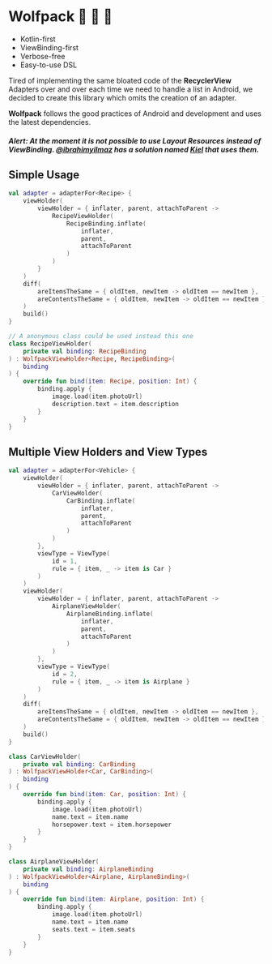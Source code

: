 # Wolfpack :wolf: :wolf: :wolf:

- Kotlin-first
- ViewBinding-first
- Verbose-free
- Easy-to-use DSL

Tired of implementing the same bloated code of the **RecyclerView** Adapters over and over each time we need to handle a list in Android, we decided to create this library which omits the creation of an adapter.

**Wolfpack** follows the good practices of Android and development and uses the latest dependencies.

##### **Alert:** At the moment it is not possible to use Layout Resources instead of ViewBinding. [@ibrahimyilmaz](https://github.com/ibrahimyilmaz) has a solution named [Kiel](https://github.com/ibrahimyilmaz/kiel) that uses them.

## Simple Usage

```kotlin
val adapter = adapterFor<Recipe> {
    viewHolder(
        viewHolder = { inflater, parent, attachToParent ->
            RecipeViewHolder(
                RecipeBinding.inflate(
                    inflater,
                    parent,
                    attachToParent
                )
            )
        }
    )
    diff(
        areItemsTheSame = { oldItem, newItem -> oldItem == newItem },
        areContentsTheSame = { oldItem, newItem -> oldItem == newItem }
    )
    build()
}

// A anonymous class could be used instead this one
class RecipeViewHolder(
    private val binding: RecipeBinding
) : WolfpackViewHolder<Recipe, RecipeBinding>(
    binding
) {
    override fun bind(item: Recipe, position: Int) {
        binding.apply {
            image.load(item.photoUrl)
            description.text = item.description
        }
    }
}
```

## Multiple View Holders and View Types

```kotlin
val adapter = adapterFor<Vehicle> {
    viewHolder(
        viewHolder = { inflater, parent, attachToParent ->
            CarViewHolder(
                CarBinding.inflate(
                    inflater,
                    parent,
                    attachToParent
                )
            )
        },
        viewType = ViewType(
            id = 1,
            rule = { item, _ -> item is Car }
        )
    )
    viewHolder(
        viewHolder = { inflater, parent, attachToParent ->
            AirplaneViewHolder(
                AirplaneBinding.inflate(
                    inflater,
                    parent,
                    attachToParent
                )
            )
        },
        viewType = ViewType(
            id = 2,
            rule = { item, _ -> item is Airplane }
        )
    )
    diff(
        areItemsTheSame = { oldItem, newItem -> oldItem == newItem },
        areContentsTheSame = { oldItem, newItem -> oldItem == newItem }
    )
    build()
}

class CarViewHolder(
    private val binding: CarBinding
) : WolfpackViewHolder<Car, CarBinding>(
    binding
) {
    override fun bind(item: Car, position: Int) {
        binding.apply {
            image.load(item.photoUrl)
            name.text = item.name
            horsepower.text = item.horsepower
        }
    }
}

class AirplaneViewHolder(
    private val binding: AirplaneBinding
) : WolfpackViewHolder<Airplane, AirplaneBinding>(
    binding
) {
    override fun bind(item: Airplane, position: Int) {
        binding.apply {
            image.load(item.photoUrl)
            name.text = item.name
            seats.text = item.seats
        }
    }
}
```
